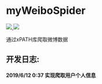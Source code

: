 # myWeiboSpider
<p align="left">
    <a href="">
        <img src="https://img.shields.io/badge/状态-持续更新中-brightgreen.svg">
        </a>
    <a href="https://github.com/python/cpython">
        <img src="https://img.shields.io/badge/Python-3.7-blue.svg">
        </a>
</p>
通过xPATH库爬取微博数据

## 开发日志:
#### 2019/6/12 0:37 实现爬取用户个人信息
